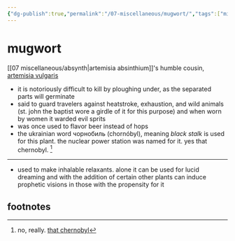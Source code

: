 ```yaml
---
{"dg-publish":true,"permalink":"/07-miscellaneous/mugwort/","tags":["misc","plants","drugs"],"created":"2024-12-27T15:00:20.326-06:00","updated":"2024-12-27T15:48:34.562-06:00"}
---
```


# mugwort
[[07 miscellaneous/absynth\|artemisia absinthium]]'s humble cousin, [artemisia vulgaris](https://en.wikipedia.org/wiki/Artemisia_vulgaris)
- it is notoriously difficult to kill by ploughing under, as the separated parts will germinate
- said to guard travelers against heatstroke, exhaustion, and wild animals (st. john the baptist wore a girdle of it for this purpose) and when worn by women it warded evil sprits
- was once used to flavor beer instead of hops
- the ukrainian word чорнобиль (chornóbyl), meaning *black stalk* is used for this plant. the nuclear power station was named for it. yes that chernobyl. [^1]
---
- used to make inhalable relaxants. alone it can be used for lucid dreaming and with the addition of certain other plants can induce prophetic visions in those with the propensity for it
## footnotes

[^1]: no, really. [that chernobyl](https://en.wikipedia.org/wiki/Chernobyl#Etymology)